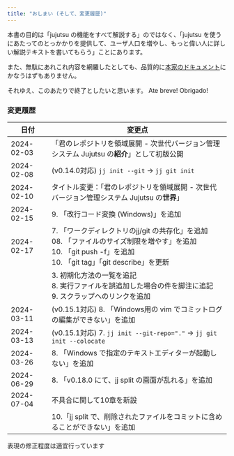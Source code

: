 ```yaml
---
title: "おしまい (そして、変更履歴)"
---
```

本書の目的は「jujutsu の機能をすべて解説する」のではなく、「jujutsu を使うにあたってのとっかかりを提供して、ユーザ人口を増やし、もっと偉い人に詳しい解説テキストを書いてもらう」ことにあります。

また、無駄にあれこれ内容を網羅したとしても、品質的に[本家のドキュメント][docs]にかなうはずもありません。

それゆえ、このあたりで終了としたいと思います。 Ate breve! Obrigado!

[docs]: https://martinvonz.github.io/jj/latest/

### 変更履歴

| 日付       | 変更点 |
|------------|--------|
| 2024-02-03 | 「君のレポジトリを領域展開 - 次世代バージョン管理システム Jujutsu の**紹介**」として初版公開 |
| 2024-02-08 | (v0.14.0対応) `jj init --git` → `jj git init` |
| 2024-02-10 | タイトル変更：「君のレポジトリを領域展開 - 次世代バージョン管理システム Jujutsu の**世界**」 |
| 2024-02-15 | 9. 「改行コード変換 (Windows)」を追加
| 2024-02-17 | 7. 「ワークディレクトリのjj/git の共存化」を追加<br />08. 「ファイルのサイズ制限を増やす」を追加<br />10. 「git push -f」を追加 <br />10. 「git tag」「git describe」を更新 |
|            | 3. 初期化方法の一覧を追記<br />8. 実行ファイルを誤追加した場合の件を脚注に追記<br />9. スクラップへのリンクを追加 |
| 2024-03-11 | (v0.15.1対応) 8. 「Windows用の vim でコミットログの編集ができない」を追加
| 2024-03-13 | (v0.15.1対応) 7. `jj init --git-repo="."` → `jj git init --colocate`
| 2024-03-26 | 8. 「Windows で指定のテキストエディターが起動しない」を追加
| 2024-06-29 | 8. 「v0.18.0 にて、jj split の画面が乱れる」を追加
| 2024-07-04 | 不具合に関して10章を新設
|            | 10.「jj split で、削除されたファイルをコミットに含めることができない」を追加

表現の修正程度は適宜行っています
